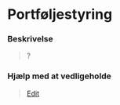 # Portføljestyring

### Beskrivelse

> ?

### Hjælp med at vedligeholde

> [Edit](https://github.com/FMDatahub/Portal/blob/main/docs/Moduler/Portføljestyring/index.md)
